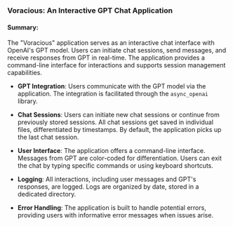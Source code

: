 ### **Voracious: An Interactive GPT Chat Application**

#### **Summary**:

The "Voracious" application serves as an interactive chat interface with OpenAI's GPT model. Users can initiate chat sessions, send messages, and receive responses from GPT in real-time. The application provides a command-line interface for interactions and supports session management capabilities.

- **GPT Integration**: Users communicate with the GPT model via the application. The integration is facilitated through the `async_openai` library.
  
- **Chat Sessions**: Users can initiate new chat sessions or continue from previously stored sessions. All chat sessions get saved in individual files, differentiated by timestamps. By default, the application picks up the last chat session.

- **User Interface**: The application offers a command-line interface. Messages from GPT are color-coded for differentiation. Users can exit the chat by typing specific commands or using keyboard shortcuts.

- **Logging**: All interactions, including user messages and GPT's responses, are logged. Logs are organized by date, stored in a dedicated directory.

- **Error Handling**: The application is built to handle potential errors, providing users with informative error messages when issues arise.
